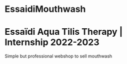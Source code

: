 # EssaidiMouthwash
# Essaïdi Aqua Tilis Therapy | Internship 2022-2023

Simple but professional webshop to sell mouthwash
